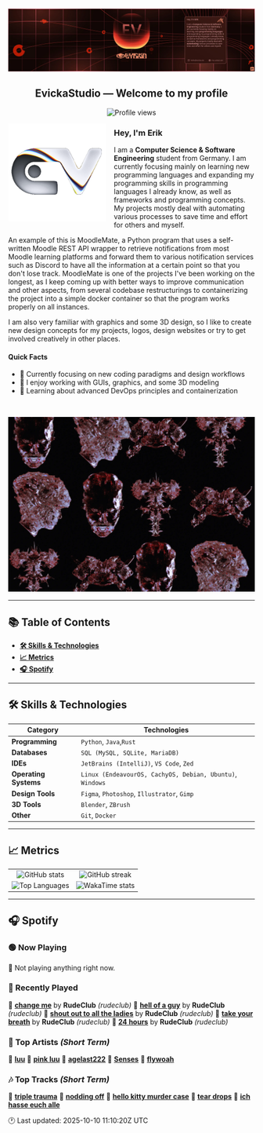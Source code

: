 <p align="center">
  <img src="assets/banner_2.webp" alt="Evicka Studio Banner" />
</p>

<h2 align="center">EvickaStudio — Welcome to my profile</h2>

<p align="center">
  <img src="https://komarev.com/ghpvc/?username=EvickaStudio&style=plastic&abbreviated=true&color=ff69b4" alt="Profile views" />
  <!-- Centering reference: using container alignment per CSS text-align guidance -->
</p>

<p>
  <img align="left" src="assets/liquid-logo-500.gif" alt="Evicka EV Logo" width="200" style="margin-right: 16px; margin-bottom: 8px;"/>
</p>

<h3>Hey, I'm Erik</h3>
<p>
  I am a <strong>Computer Science & Software Engineering</strong> student from
  Germany. I am currently focusing mainly on learning new programming
  languages and expanding my programming skills in programming languages I
  already know, as well as frameworks and programming concepts. My projects
  mostly deal with automating various processes to save time and effort for
  others and myself.
</p>
<p>
  An example of this is MoodleMate, a Python program that uses a
  self-written Moodle REST API wrapper to retrieve notifications from most
  Moodle learning platforms and forward them to various notification
  services such as Discord to have all the information at a certain point
  so that you don't lose track. MoodleMate is one of the projects I've been
  working on the longest, as I keep coming up with better ways to improve
  communication and other aspects, from several codebase restructurings to
  containerizing the project into a simple docker container so that the
  program works properly on all instances.
</p>
<p>
  I am also very familiar with graphics and some 3D design, so I like to
  create new design concepts for my projects, logos, design websites or try
  to get involved creatively in other places.
</p>

<h4>Quick Facts</h4>
<ul>
  <li>🔬 Currently focusing on new coding paradigms and design workflows</li>
  <li>👀 I enjoy working with GUIs, graphics, and some 3D modeling</li>
  <li>🌱 Learning about advanced DevOps principles and containerization</li>
  
</ul>

<br clear="left"/>

<p align="center">
  <img src="assets/evkheadpostersmol.webp" alt="Evicka poster collage" />
</p>

---

## 📚 Table of Contents

- **[🛠️ Skills & Technologies](#️-skills--technologies)**
- **[📈 Metrics](#-metrics)**
- **[🎧 Spotify](#-spotify)**

---

## 🛠️ Skills & Technologies

| **Category**          | **Technologies**                                                                                                 |
|-----------------------|------------------------------------------------------------------------------------------------------------------|
| **Programming**       | `Python`, `Java`,`Rust`                                                                                           |
| **Databases**         | `SQL (MySQL, SQLite, MariaDB)`                                                                                   |
| **IDEs**              | `JetBrains (IntelliJ)`, `VS Code`, `Zed`                                                                         |
| **Operating Systems** | `Linux (EndeavourOS, CachyOS, Debian, Ubuntu)`, `Windows`                                                        |
| **Design Tools**      | `Figma`, `Photoshop`, `Illustrator`, `Gimp`                                                                      |
| **3D Tools**          | `Blender`, `ZBrush`                                                                                              |
| **Other**             | `Git`, `Docker`                                                                                                  |

---

## 📈 Metrics

<table>
  <tr>
    <td align="center">
      <img src="https://github-readme-stats.vercel.app/api?username=EvickaStudio&show=reviews,discussions_started,discussions_answered,prs_merged,prs_merged_percentage&show_icons=true&theme=transparent" alt="GitHub stats" width="100%" />
    </td>
    <td align="center">
      <img src="https://github-readme-streak-stats.herokuapp.com/?user=EvickaStudio&theme=transparent" alt="GitHub streak" width="100%" />
    </td>
  </tr>
  <tr>
    <td align="center">
      <img src="https://github-readme-stats.vercel.app/api/top-langs/?username=EvickaStudio&theme=transparent&layout=compact" alt="Top Languages" width="100%" />
    </td>
    <td align="center">
      <img src="https://github-readme-stats.vercel.app/api/wakatime?username=evickastudio&layout=compact&theme=transparent" alt="WakaTime stats" width="100%" />
    </td>
  </tr>
</table>

---

## 🎧 Spotify

<!-- SPOTIFY-START -->


### 🟢 Now Playing

🎵 Not playing anything right now.



### 📜 Recently Played

🎤 **[change me](https://open.spotify.com/track/7mt1CRwd1PwGVliUGgyTYT)** by **RudeClub** *(rudeclub)*
🎤 **[hell of a guy](https://open.spotify.com/track/3Pb7URzcajLh4CoblZ38Fg)** by **RudeClub** *(rudeclub)*
🎤 **[shout out to all the ladies](https://open.spotify.com/track/6vbRsvFqmNoxDp6s9kGzUR)** by **RudeClub** *(rudeclub)*
🎤 **[take your breath](https://open.spotify.com/track/6ueNk1CpnDH2SAeC4LHymZ)** by **RudeClub** *(rudeclub)*
🎤 **[24 hours](https://open.spotify.com/track/3db89O9Nht7u8wfl92UpIP)** by **RudeClub** *(rudeclub)*



### 🌟 Top Artists *(Short Term)*

🥇 [**luu**](https://open.spotify.com/artist/4Xl2TYkCrjqcY8m2p29OGu)
🥈 [**pink luu**](https://open.spotify.com/artist/0HWcSrvwfHx2msfhljmDuC)
🥉 [**agelast222**](https://open.spotify.com/artist/05jZ0T8kKQUA7Cd58RLiL0)
🏅 [**Senses**](https://open.spotify.com/artist/2soiLmeGhmq9uQ9fqZm3KA)
🏅 [**flywoah**](https://open.spotify.com/artist/4HhW0jozmeZ7e4AAkVOdeO)



### 🎶 Top Tracks *(Short Term)*

🥇 [**triple trauma**](https://open.spotify.com/track/2E7luwssyomWlInF7eYqVR)
🥈 [**nodding off**](https://open.spotify.com/track/2SO4GqwjEhtknk9zQ8tDQY)
🥉 [**hello kitty murder case**](https://open.spotify.com/track/526R7ixvIbOQpugv6PfwDo)
🏅 [**tear drops**](https://open.spotify.com/track/0lWKY2WXWAE0EUpZUvnTR3)
🏅 [**ich hasse euch alle**](https://open.spotify.com/track/2AkYTEPaK6RvLSeAm2aC9w)


🕐 Last updated: 2025-10-10 11:10:20Z UTC
<!-- SPOTIFY-END -->

